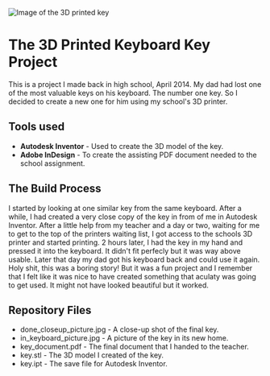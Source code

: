 ![Image of the 3D printed key](https://github.com/webjocke/3D-Printed-Keyboard-Key-Project/raw/master/in_keyboard_picture.jpg "A image of the final 3d printed key")

# The 3D Printed Keyboard Key Project
This is a project I made back in high school, April 2014. My dad had lost one of the most valuable keys on his keyboard. The number one key. So I decided to create a new one for him using my school's 3D printer.

## Tools used
* **Autodesk Inventor** - Used to create the 3D model of the key.
* **Adobe InDesign** - To create the assisting PDF document needed to the school assignment.

## The Build Process
I started by looking at one similar key from the same keyboard. After a while, I had created a very close copy of the key in from of me in Autodesk Inventor. After a little help from my teacher and a day or two, waiting for me to get to the top of the printers waiting list, I got access to the schools 3D printer and started printing. 2 hours later, I had the key in my hand and pressed it into the keyboard. It didn't fit perfecly but it was way above usable. Later that day my dad got his keyboard back and could use it again. Holy shit, this was a boring story! But it was a fun project and I remember that I felt like it was nice to have created something that aculaty was going to get used. It might not have looked beautiful but it worked.

## Repository Files
* done_closeup_picture.jpg - A close-up shot of the final key.
* in_keyboard_picture.jpg - A picture of the key in its new home.
* key_document.pdf - The final document that I handed to the teacher.
* key.stl - The 3D model I created of the key.
* key.ipt - The save file for Autodesk Inventor.
